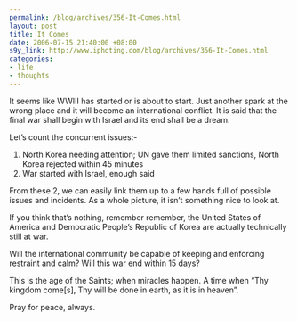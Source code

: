 ```yaml
--- 
permalink: /blog/archives/356-It-Comes.html
layout: post
title: It Comes
date: 2006-07-15 21:40:00 +08:00
s9y_link: http://www.iphoting.com/blog/archives/356-It-Comes.html
categories: 
- life
- thoughts
---
```

<p class="whiteline"><p>It seems like WWIII has started or is about to start. Just another spark at the wrong place and it will become an international conflict. It is said that the final war shall begin with Israel and its end shall be a dream.</p>
</p><p class="whiteline"><p>Let&#8217;s count the concurrent issues:-</p>
</p><ol><li>North Korea needing attention; UN gave them limited sanctions, North Korea rejected within 45 minutes</li><li>War started with Israel, enough said</li></ol><p>
</p><p class="whiteline"><p>From these 2, we can easily link them up to a few hands full of possible issues and incidents. As a whole picture, it isn&#8217;t something nice to look at.</p>
</p><p class="whiteline"><p>If you think that&#8217;s nothing, remember remember, the United States of America and Democratic People&#8217;s Republic of Korea are actually technically still at war.</p>
</p><p class="whiteline"><p>Will the international community be capable of keeping and enforcing restraint and calm? Will this war end within 15 days?</p>
</p><p class="whiteline"><p>This is the age of the Saints; when miracles happen. A time when &#8220;Thy kingdom come[s], Thy will be done in earth, as it is in heaven&#8221;.</p>
</p><p class="break"><p>Pray for peace, always.</p></p>
